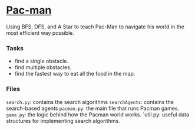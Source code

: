 # [Pac-man](https://inst.eecs.berkeley.edu/~cs188/fa10/projects/search/search.html)

Using BFS, DFS, and A Star to teach Pac-Man to navigate his world in the most efficient way possible.

### Tasks

* find a single obstacle.
* find multiple obstacles.
* find the fastest way to eat all the food in the map.

### Files

`search.py`: contains the search algorithms
`searchAgents`:	contains the search-based agents
`pacman.py`: the main file that runs Pacman games. 
`game.py`:	the logic behind how the Pacman world works.
`util.py: useful data structures for implementing search algorithms.